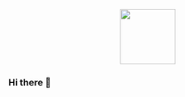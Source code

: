 <div id="header" align="center">
  <img src="https://giphy.com/gifs/starwars-star-wars-episode-3-xTiIzJSKB4l7xTouE8" width="100"/>
</div>

### Hi there 👋

<!--
**ZeddyBig/ZeddyBig** is a ✨ _special_ ✨ repository because its `README.md` (this file) appears on your GitHub profile.

Here are some ideas to get you started:

- 🔭 I’m currently working on ...
- 🌱 I’m currently learning ...
- 👯 I’m looking to collaborate on ...
- 🤔 I’m looking for help with ...
- 💬 Ask me about ...
- 📫 How to reach me: ...
- 😄 Pronouns: ...
- ⚡ Fun fact: ...
-->

